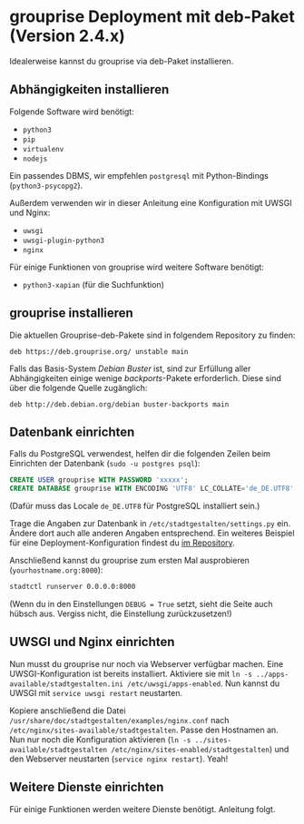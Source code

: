 # grouprise Deployment mit deb-Paket (Version 2.4.x)

Idealerweise kannst du grouprise via deb-Paket installieren.


## Abhängigkeiten installieren

Folgende Software wird benötigt:

* `python3`
* `pip`
* `virtualenv`
* `nodejs`

Ein passendes DBMS, wir empfehlen `postgresql` mit Python-Bindings (`python3-psycopg2`).

Außerdem verwenden wir in dieser Anleitung eine Konfiguration mit UWSGI und Nginx:

* `uwsgi`
* `uwsgi-plugin-python3`
* `nginx`

Für einige Funktionen von grouprise wird weitere Software benötigt:

* `python3-xapian` (für die Suchfunktion)


## grouprise installieren

Die aktuellen Grouprise-deb-Pakete sind in folgendem Repository zu finden:
```
deb https://deb.grouprise.org/ unstable main
```

Falls das Basis-System *Debian Buster* ist, sind zur Erfüllung aller Abhängigkeiten einige wenige
*backports*-Pakete erforderlich.  Diese sind über die folgende Quelle zugänglich:

```
deb http://deb.debian.org/debian buster-backports main
```


## Datenbank einrichten

Falls du PostgreSQL verwendest, helfen dir die folgenden Zeilen beim Einrichten der Datenbank (`sudo -u postgres psql`):

```sql
CREATE USER grouprise WITH PASSWORD 'xxxxx';
CREATE DATABASE grouprise WITH ENCODING 'UTF8' LC_COLLATE='de_DE.UTF8' LC_CTYPE='de_DE.UTF8' TEMPLATE=template0 OWNER grouprise;
```

(Dafür muss das Locale `de_DE.UTF8` für PostgreSQL installiert sein.)

Trage die Angaben zur Datenbank in `/etc/stadtgestalten/settings.py` ein. Ändere dort auch alle anderen Angaben entsprechend. Ein weiteres Beispiel für eine Deployment-Konfiguration findest du [im Repository](https://git.hack-hro.de/stadtgestalten/stadtgestalten/tree/master/docs/deployment/settings.py).

Anschließend kannst du grouprise zum ersten Mal ausprobieren (`yourhostname.org:8000`):

```bash
stadtctl runserver 0.0.0.0:8000
```

(Wenn du in den Einstellungen `DEBUG = True` setzt, sieht die Seite auch hübsch aus. Vergiss nicht, die Einstellung zurückzusetzen!)


## UWSGI und Nginx einrichten

Nun musst du grouprise nur noch via Webserver verfügbar machen. Eine UWSGI-Konfiguration ist bereits installiert. Aktiviere sie mit `ln -s ../apps-available/stadtgestalten.ini /etc/uwsgi/apps-enabled`. Nun kannst du UWSGI mit `service uwsgi restart` neustarten.

Kopiere anschließend die Datei `/usr/share/doc/stadtgestalten/examples/nginx.conf` nach `/etc/nginx/sites-available/stadtgestalten`. Passe den Hostnamen an. Nun nur noch die Konfiguration aktivieren (`ln -s ../sites-available/stadtgestalten /etc/nginx/sites-enabled/stadtgestalten`) und den Webserver neustarten (`service nginx restart`). Yeah!


## Weitere Dienste einrichten

Für einige Funktionen werden weitere Dienste benötigt. Anleitung folgt.
